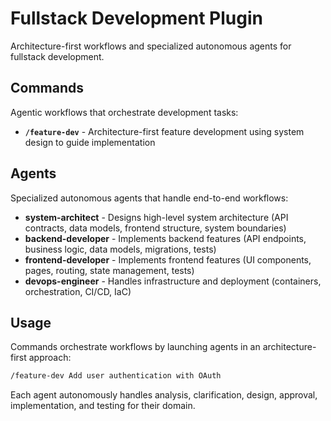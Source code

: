 # Fullstack Development Plugin

Architecture-first workflows and specialized autonomous agents for fullstack development.

## Commands

Agentic workflows that orchestrate development tasks:

- **`/feature-dev`** - Architecture-first feature development using system design to guide implementation

## Agents

Specialized autonomous agents that handle end-to-end workflows:

- **system-architect** - Designs high-level system architecture (API contracts, data models, frontend structure, system boundaries)
- **backend-developer** - Implements backend features (API endpoints, business logic, data models, migrations, tests)
- **frontend-developer** - Implements frontend features (UI components, pages, routing, state management, tests)
- **devops-engineer** - Handles infrastructure and deployment (containers, orchestration, CI/CD, IaC)

## Usage

Commands orchestrate workflows by launching agents in an architecture-first approach:

```bash
/feature-dev Add user authentication with OAuth
```

Each agent autonomously handles analysis, clarification, design, approval, implementation, and testing for their domain.
